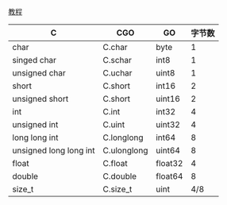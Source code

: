 [教程](https://zhuanlan.zhihu.com/p/299055663)

| C                      | CGO         | GO      | 字节数 |
|------------------------|-------------|---------|-----|
| char                   | C.char      | byte    | 1   |
| singed char            | C.schar     | int8    | 1   |
| unsigned char          | C.uchar     | uint8   | 1   |
| short                  | C.short     | int16   | 2   |
| unsigned short         | C.short     | uint16  | 2   |
| int                    | C.int       | int32   | 4   |
| unsigned int           | C.uint      | uint32  | 4   |
| long long int          | C.longlong  | int64   | 8   |
| unsigned long long int | C.ulonglong | uint64  | 8   |
| float                  | C.float     | float32 | 4   |
| double                 | C.double    | float64 | 8   |
| size_t                 | C.size_t    | uint    | 4/8 |

